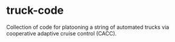 # truck-code
Collection of code for platooning a string of automated trucks via cooperative adaptive cruise control (CACC).
